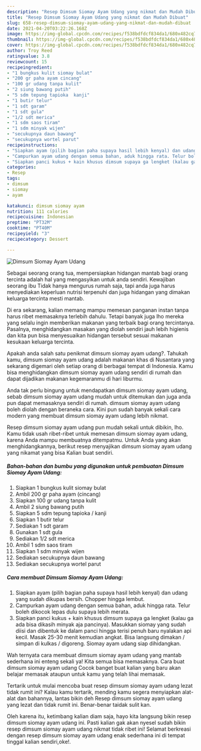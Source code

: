 ```yaml
---
description: "Resep Dimsum Siomay Ayam Udang yang nikmat dan Mudah Dibuat"
title: "Resep Dimsum Siomay Ayam Udang yang nikmat dan Mudah Dibuat"
slug: 658-resep-dimsum-siomay-ayam-udang-yang-nikmat-dan-mudah-dibuat
date: 2021-04-20T03:22:26.168Z
image: https://img-global.cpcdn.com/recipes/f538bdfdcf834da1/680x482cq70/dimsum-siomay-ayam-udang-foto-resep-utama.jpg
thumbnail: https://img-global.cpcdn.com/recipes/f538bdfdcf834da1/680x482cq70/dimsum-siomay-ayam-udang-foto-resep-utama.jpg
cover: https://img-global.cpcdn.com/recipes/f538bdfdcf834da1/680x482cq70/dimsum-siomay-ayam-udang-foto-resep-utama.jpg
author: Troy Reed
ratingvalue: 3.8
reviewcount: 15
recipeingredient:
- "1 bungkus kulit siomay bulat"
- "200 gr paha ayam cincang"
- "100 gr udang tanpa kulit"
- "2 siung bawang putih"
- "5 sdm tepung tapioka  kanji"
- "1 butir telur"
- "1 sdt garam"
- "1 sdt gula"
- "1/2 sdt merica"
- "1 sdm saos tiram"
- "1 sdm minyak wijen"
- "secukupnya daun bawang"
- "secukupnya wortel parut"
recipeinstructions:
- "Siapkan ayam (pilih bagian paha supaya hasil lebih kenyal) dan udang yang sudah dikupas bersih. Chopper hingga lembut."
- "Campurkan ayam udang dengan semua bahan, aduk hingga rata. Telur boleh dikocok lepas dulu supaya lebih merata."
- "Siapkan panci kukus + kain khusus dimsum supaya ga lengket (kalau ga ada bisa dikasih minyak aja pancinya). Masukkan siomay yang sudah diisi dan dibentuk ke dalam panci hingga terisi penuh baru nyalakan api kecil. Masak 25-30 menit kemudian angkat. Bisa langsung dimakan / simpan di kulkas / digoreng. Siomay ayam udang siap dihidangkan."
categories:
- Resep
tags:
- dimsum
- siomay
- ayam

katakunci: dimsum siomay ayam 
nutrition: 111 calories
recipecuisine: Indonesian
preptime: "PT32M"
cooktime: "PT40M"
recipeyield: "3"
recipecategory: Dessert

---
```



![Dimsum Siomay Ayam Udang](https://img-global.cpcdn.com/recipes/f538bdfdcf834da1/680x482cq70/dimsum-siomay-ayam-udang-foto-resep-utama.jpg)

Sebagai seorang orang tua, mempersiapkan hidangan mantab bagi orang tercinta adalah hal yang mengasyikan untuk anda sendiri. Kewajiban seorang ibu Tidak hanya mengurus rumah saja, tapi anda juga harus menyediakan keperluan nutrisi terpenuhi dan juga hidangan yang dimakan keluarga tercinta mesti mantab.

Di era  sekarang, kalian memang mampu memesan panganan instan tanpa harus ribet memasaknya terlebih dahulu. Tetapi banyak juga lho mereka yang selalu ingin memberikan makanan yang terbaik bagi orang tercintanya. Pasalnya, menghidangkan masakan yang diolah sendiri jauh lebih higienis dan kita pun bisa menyesuaikan hidangan tersebut sesuai makanan kesukaan keluarga tercinta. 



Apakah anda salah satu penikmat dimsum siomay ayam udang?. Tahukah kamu, dimsum siomay ayam udang adalah makanan khas di Nusantara yang sekarang digemari oleh setiap orang di berbagai tempat di Indonesia. Kamu bisa menghidangkan dimsum siomay ayam udang sendiri di rumah dan dapat dijadikan makanan kegemaranmu di hari liburmu.

Anda tak perlu bingung untuk mendapatkan dimsum siomay ayam udang, sebab dimsum siomay ayam udang mudah untuk ditemukan dan juga anda pun dapat memasaknya sendiri di rumah. dimsum siomay ayam udang boleh diolah dengan beraneka cara. Kini pun sudah banyak sekali cara modern yang membuat dimsum siomay ayam udang lebih nikmat.

Resep dimsum siomay ayam udang pun mudah sekali untuk dibikin, lho. Kamu tidak usah ribet-ribet untuk memesan dimsum siomay ayam udang, karena Anda mampu membuatnya ditempatmu. Untuk Anda yang akan menghidangkannya, berikut resep menyajikan dimsum siomay ayam udang yang nikamat yang bisa Kalian buat sendiri.

<!--inarticleads1-->

##### Bahan-bahan dan bumbu yang digunakan untuk pembuatan Dimsum Siomay Ayam Udang:

1. Siapkan 1 bungkus kulit siomay bulat
1. Ambil 200 gr paha ayam (cincang)
1. Siapkan 100 gr udang tanpa kulit
1. Ambil 2 siung bawang putih
1. Siapkan 5 sdm tepung tapioka / kanji
1. Siapkan 1 butir telur
1. Sediakan 1 sdt garam
1. Gunakan 1 sdt gula
1. Sediakan 1/2 sdt merica
1. Ambil 1 sdm saos tiram
1. Siapkan 1 sdm minyak wijen
1. Sediakan secukupnya daun bawang
1. Sediakan secukupnya wortel parut




<!--inarticleads2-->

##### Cara membuat Dimsum Siomay Ayam Udang:

1. Siapkan ayam (pilih bagian paha supaya hasil lebih kenyal) dan udang yang sudah dikupas bersih. Chopper hingga lembut.
1. Campurkan ayam udang dengan semua bahan, aduk hingga rata. Telur boleh dikocok lepas dulu supaya lebih merata.
1. Siapkan panci kukus + kain khusus dimsum supaya ga lengket (kalau ga ada bisa dikasih minyak aja pancinya). Masukkan siomay yang sudah diisi dan dibentuk ke dalam panci hingga terisi penuh baru nyalakan api kecil. Masak 25-30 menit kemudian angkat. Bisa langsung dimakan / simpan di kulkas / digoreng. Siomay ayam udang siap dihidangkan.




Wah ternyata cara membuat dimsum siomay ayam udang yang mantab sederhana ini enteng sekali ya! Kita semua bisa memasaknya. Cara buat dimsum siomay ayam udang Cocok banget buat kalian yang baru akan belajar memasak ataupun untuk kamu yang telah lihai memasak.

Tertarik untuk mulai mencoba buat resep dimsum siomay ayam udang lezat tidak rumit ini? Kalau kamu tertarik, mending kamu segera menyiapkan alat-alat dan bahannya, lantas bikin deh Resep dimsum siomay ayam udang yang lezat dan tidak rumit ini. Benar-benar taidak sulit kan. 

Oleh karena itu, ketimbang kalian diam saja, hayo kita langsung bikin resep dimsum siomay ayam udang ini. Pasti kalian gak akan nyesel sudah bikin resep dimsum siomay ayam udang nikmat tidak ribet ini! Selamat berkreasi dengan resep dimsum siomay ayam udang enak sederhana ini di tempat tinggal kalian sendiri,oke!.

